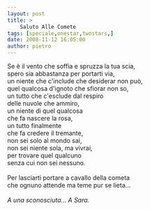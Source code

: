```yaml
---
layout: post
title: >
    Saluto Alle Comete
tags: [speciale,onestar,twostars,]
date: 2008-11-12 16:05:00
author: pietro
---
```

Se è il vento che soffia e spruzza la tua scia,<br/>spero sia abbastanza per portarti via,<br/>un niente che c'include che desiderar non può,<br/>quel qualcosa d'ignoto che sfiorar non so,<br/>un tutto che c'esclude dal respiro<br/>delle nuvole che ammiro,<br/>un niente di quel qualcosa<br/>che fa nascere la rosa,<br/>un tutto finalmente<br/>che fa credere il tremante,<br/>non sei solo al mondo sai,<br/>non sei niente sola, ma vivrai,<br/>per trovare quel qualcuno<br/>senza cui non sei nessuno.<br/><br/>Per lasciarti portare a cavallo della cometa<br/>che ognuno attende ma teme pur se lieta...<br/><br/><span style="font-style: italic">A una sconosciuta... A Sara.</span>
